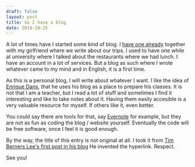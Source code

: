 ```yaml
---
draft: false
layout: post
title: So I have a blog
date: 2014-10-25
---
```


A lot of times have I started some kind of blog. I [have one already](https://www.kmc2.tk) together with my girlfriend where we write about our trips. I used to have one while at university where I talked about the restaurants where we had lunch. I have an account in a lot of services. But a blog as such where I wrote whatever came to my mind and in English, it is a first time.

As this is a personal blog, I will write about whatever I want. I like the idea of [Enrique Dans](https://www.edans.es), that he uses his blog as a place to prepare his classes. It is not that I am a teacher, but I read a lot of stuff and sometimes I find it interesting and like to take notes about it. Having them easily accesible is a very valuable resource for myself. If others like it, even better.

You could say there are tools for that, say [Evernote](https://www.evernote.com) for example, but they are not as fun as coding the blog / website yourself. Eventually the code will be free software, once I feel it is good enough.

By the way, the title of this entry is not original at all. I took it from [Tim Berners Lee's first post in his blog](https://dig.csail.mit.edu/breadcrumbs/node/38) He invented the hyperlink. Respect.

See you!